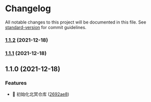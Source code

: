 # Changelog

All notable changes to this project will be documented in this file. See [standard-version](https://github.com/conventional-changelog/standard-version) for commit guidelines.

### [1.1.2](https://github.com/jackeryjam/peking-ming/compare/v1.1.1...v1.1.2) (2021-12-18)

### [1.1.1](https://github.com/jackeryjam/peking-ming/compare/v1.1.0...v1.1.1) (2021-12-18)

## 1.1.0 (2021-12-18)


### Features

* 🎸 初始化北冥仓库 ([2692ae8](https://github.com/jackeryjam/peking-ming/commit/2692ae8ecea5c8aadb785b3a3d99461ded17ef2b))
